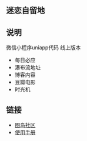 
## 迷恋自留地


## 说明
微信小程序uniapp代码
线上版本

- 每日必应
- 瀑布流地址
- 博客内容
- 豆瓣电影
- 时光机




## 链接

- [图鸟社区](https://www.yuque.com/tuniao)
- [使用手册](https://tuniaoui.tuniaokj.com/components/introduce.html)



